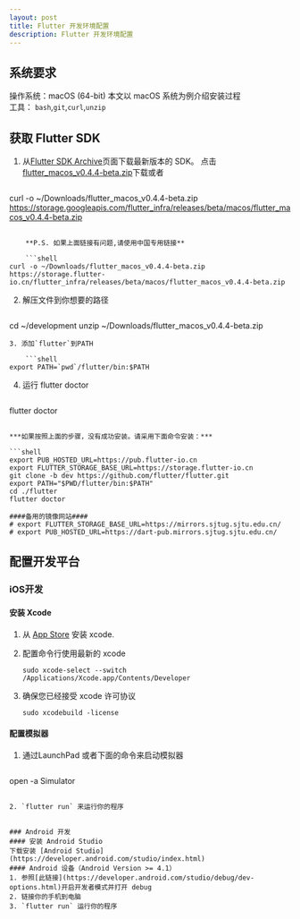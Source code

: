 ```yaml
---
layout: post
title: Flutter 开发环境配置
description: Flutter 开发环境配置
---
```


## 系统要求
操作系统：macOS (64-bit) 本文以 macOS 系统为例介绍安装过程  
工具： `bash`,`git`,`curl`,`unzip`

## 获取 Flutter SDK 
1. 从[Flutter SDK Archive](https://flutter.io/sdk-archive/#macos)页面下载最新版本的 SDK。
    点击[flutter_macos_v0.4.4-beta.zip](https://storage.googleapis.com/flutter_infra/releases/beta/macos/flutter_macos_v0.4.4-beta.zip)下载或者
    
    ```shell
curl -o ~/Downloads/flutter_macos_v0.4.4-beta.zip https://storage.googleapis.com/flutter_infra/releases/beta/macos/flutter_macos_v0.4.4-beta.zip
```
    
    **P.S. 如果上面链接有问题,请使用中国专用链接**
    
    ```shell 
curl -o ~/Downloads/flutter_macos_v0.4.4-beta.zip  https://storage.flutter-io.cn/flutter_infra/releases/beta/macos/flutter_macos_v0.4.4-beta.zip
```
2. 解压文件到你想要的路径

    ```shell
cd ~/development
unzip ~/Downloads/flutter_macos_v0.4.4-beta.zip
```
3. 添加`flutter`到PATH

    ```shell
export PATH=`pwd`/flutter/bin:$PATH
```
4. 运行 flutter doctor

    ```shell
flutter doctor
```

***如果按照上面的步骤，没有成功安装。请采用下面命令安装：***

```shell
export PUB_HOSTED_URL=https://pub.flutter-io.cn
export FLUTTER_STORAGE_BASE_URL=https://storage.flutter-io.cn
git clone -b dev https://github.com/flutter/flutter.git
export PATH="$PWD/flutter/bin:$PATH"
cd ./flutter
flutter doctor

####备用的镜像网站####
# export FLUTTER_STORAGE_BASE_URL=https://mirrors.sjtug.sjtu.edu.cn/
# export PUB_HOSTED_URL=https://dart-pub.mirrors.sjtug.sjtu.edu.cn/
```

## 配置开发平台
### iOS开发
#### 安装 Xcode
1. 从 [App Store](https://itunes.apple.com/us/app/xcode/id497799835) 安装 xcode.
2. 配置命令行使用最新的 xcode
    
    ```shell
    sudo xcode-select --switch /Applications/Xcode.app/Contents/Developer
    ```
3. 确保您已经接受 xcode 许可协议

    ```shell
    sudo xcodebuild -license
    ```
    
#### 配置模拟器
1. 通过LaunchPad 或者下面的命令来启动模拟器

    ```shell
open -a Simulator
```

2. `flutter run` 来运行你的程序


### Android 开发
#### 安装 Android Studio
下载安装 [Android Studio](https://developer.android.com/studio/index.html)
#### Android 设备（Android Version >= 4.1）
1. 参照[此链接](https://developer.android.com/studio/debug/dev-options.html)开启开发者模式并打开 debug
2. 链接你的手机到电脑
3. `flutter run` 运行你的程序




